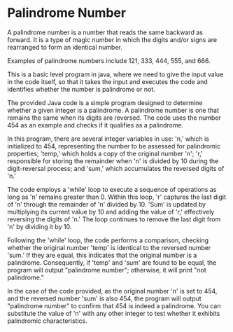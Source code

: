 # Palindrome Number

A palindrome number is a number that reads the same backward as forward. It is a type of magic number in which the digits and/or signs are rearranged to form an identical number.

Examples of palindrome numbers include 121, 333, 444, 555, and 666. 

This is a basic level program in java, where we need to give the input value in the code itself, so that it takes the input and executes the code and identifies whether the number is palindrome or not.

The provided Java code is a simple program designed to determine whether a given integer is a palindrome. A palindrome number is one that remains the same when its digits are reversed. The code uses the number 454 as an example and checks if it qualifies as a palindrome.

In this program, there are several integer variables in use: 'n,' which is initialized to 454, representing the number to be assessed for palindromic properties; 'temp,' which holds a copy of the original number 'n'; 'r,' responsible for storing the remainder when 'n' is divided by 10 during the digit-reversal process; and 'sum,' which accumulates the reversed digits of 'n.'

The code employs a 'while' loop to execute a sequence of operations as long as 'n' remains greater than 0. Within this loop, 'r' captures the last digit of 'n' through the remainder of 'n' divided by 10. 'Sum' is updated by multiplying its current value by 10 and adding the value of 'r,' effectively reversing the digits of 'n.' The loop continues to remove the last digit from 'n' by dividing it by 10.

Following the 'while' loop, the code performs a comparison, checking whether the original number 'temp' is identical to the reversed number 'sum.' If they are equal, this indicates that the original number is a palindrome. Consequently, if 'temp' and 'sum' are found to be equal, the program will output "palindrome number"; otherwise, it will print "not palindrome."

In the case of the code provided, as the original number 'n' is set to 454, and the reversed number 'sum' is also 454, the program will output "palindrome number" to confirm that 454 is indeed a palindrome. You can substitute the value of 'n' with any other integer to test whether it exhibits palindromic characteristics.

